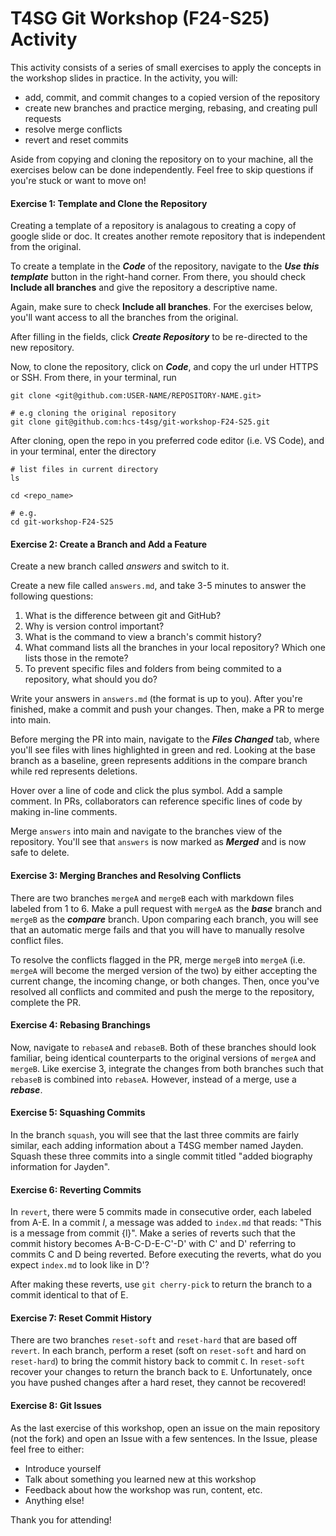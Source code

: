 # T4SG Git Workshop (F24-S25) Activity

This activity consists of a series of small exercises to apply the concepts in the workshop slides in practice. In the activity, you will:

- add, commit, and commit changes to a copied version of the repository
- create new branches and practice merging, rebasing, and creating pull requests
- resolve merge conflicts
- revert and reset commits

Aside from copying and cloning the repository on to your machine, all the exercises below can be done independently. Feel free to skip questions if you're stuck or want to move on!

#### Exercise 1: Template and Clone the Repository

Creating a template of a repository is analagous to creating a copy of google slide or doc. It creates another remote repository that is independent from the original.

To create a template in the **_Code_** of the repository, navigate to the **_Use this template_** button in the right-hand corner. From there, you should check **Include all branches** and give the repository a descriptive name.

Again, make sure to check **Include all branches**. For the exercises below, you'll want access to all the branches from the original.

After filling in the fields,
click **_Create Repository_** to be re-directed to the new repository.

Now, to clone the repository, click on **_Code_**, and copy the url under HTTPS or
SSH. From there, in your terminal, run

```
git clone <git@github.com:USER-NAME/REPOSITORY-NAME.git>

# e.g cloning the original repository
git clone git@github.com:hcs-t4sg/git-workshop-F24-S25.git
```

After cloning, open the repo in you preferred code editor (i.e. VS Code), and in your terminal, enter the directory

```
# list files in current directory
ls

cd <repo_name>

# e.g.
cd git-workshop-F24-S25
```

#### Exercise 2: Create a Branch and Add a Feature

Create a new branch called _answers_ and switch to it.

Create a new file called `answers.md`, and take 3-5 minutes to answer the following
questions:

1. What is the difference between git and GitHub?
2. Why is version control important?
3. What is the command to view a branch's commit history?
4. What command lists all the branches in your local repository? Which one lists those in the remote?
5. To prevent specific files and folders from being commited to a repository, what should you do?

Write your answers in `answers.md` (the format is up to you). After you're finished,
make a commit and push your changes. Then, make a PR to merge into main.

Before merging the PR into main, navigate to the **_Files Changed_** tab, where you'll see files with lines highlighted in
green and red. Looking at the base branch as a baseline, green represents additions in the compare branch while red represents deletions.

Hover over a line of code and click the plus symbol. Add a sample comment. In PRs, collaborators can reference specific lines of code by making in-line comments.

Merge `answers` into main and navigate to the branches view of the repository. You'll see that `answers` is now marked as **_Merged_** and is now safe to delete.

#### Exercise 3: Merging Branches and Resolving Conflicts

There are two branches `mergeA` and `mergeB` each with markdown files labeled from 1 to 6.
Make a pull request with `mergeA` as the **_base_** branch and `mergeB` as the **_compare_** branch.
Upon comparing each branch, you will see that an automatic merge fails and that you will have to
manually resolve conflict files.

To resolve the conflicts flagged in the PR, merge `mergeB` into
`mergeA` (i.e. `mergeA` will become the merged version of the two) by either accepting the current change,
the incoming change, or both changes. Then, once you've resolved all conflicts and commited and push the merge
to the repository, complete the PR.

#### Exercise 4: Rebasing Branchings

Now, navigate to `rebaseA` and `rebaseB`. Both of these branches should look familiar,
being identical counterparts to the original versions of `mergeA` and `mergeB`. Like exercise 3,
integrate the changes from both branches such that `rebaseB` is combined into `rebaseA`. However, instead
of a merge, use a **_rebase_**.

#### Exercise 5: Squashing Commits

In the branch `squash`, you will see that the last three commits are fairly similar, each adding information
about a T4SG member named Jayden. Squash these three commits into a single commit titled
"added biography information for Jayden".

#### Exercise 6: Reverting Commits 
In `revert`, there were 5 commits made in consecutive order, each labeled from A-E. 
In a commit *l*, a message was added to `index.md` that reads: "This is a message from commit {l}".
Make a series of reverts such that the commit history becomes A-B-C-D-E-C'-D' with C' and D'
referring to commits C and D being reverted. Before executing the reverts, what do you expect `index.md` to
look like in D'? 

After making these reverts, use `git cherry-pick` to return the branch to a commit identical to that of E.

#### Exercise 7: Reset Commit History
There are two branches `reset-soft` and `reset-hard` that are based off `revert`. 
In each branch, perform a reset (soft on `reset-soft` and hard on `reset-hard`) 
to bring the commit history back to commit `C`. In `reset-soft` recover your changes 
to return the branch back to `E`. Unfortunately, once you have pushed changes after a 
hard reset, they cannot be recovered!

#### Exercise 8: Git Issues
As the last exercise of this workshop, open an issue on the main repository (not the fork)
and open an Issue with a few sentences. In the Issue, please feel free to either: 
- Introduce yourself 
- Talk about something you learned new at this workshop
- Feedback about how the workshop was run, content, etc. 
- Anything else! 

Thank you for attending!

